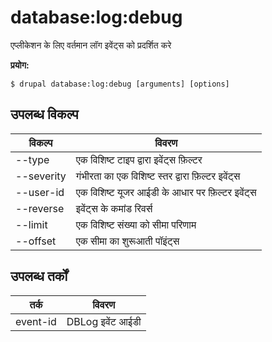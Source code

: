 # database:log:debug
एप्लीकेशन के लिए वर्तमान लॉग इवेंट्स को प्रदर्शित करे

**प्रयोग:**
```
$ drupal database:log:debug [arguments] [options]
```

## उपलब्ध विकल्प
विकल्प | विवरण
-------|-------------
--type | एक विशिष्ट टाइप द्वारा इवेंट्स फ़िल्टर
--severity | गंभीरता का एक विशिष्ट स्तर द्वारा फ़िल्टर इवेंट्स
--user-id | एक विशिष्ट यूजर आईडी के आधार पर फ़िल्टर इवेंट्स
--reverse | इवेंट्स के कमांड रिवर्स
--limit | एक विशिष्ट संख्या को सीमा परिणाम
--offset | एक सीमा का शुरूआती पॉइंट्स

## उपलब्ध तर्कों
तर्क | विवरण
---------|-------------
event-id | DBLog इवेंट आईडी
